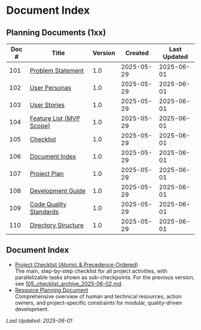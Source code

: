 # Document Index

## Planning Documents (1xx)
| Doc # | Title | Version | Created | Last Updated |
|-------|-------|---------|---------|--------------|
| 101 | [Problem Statement](101_problem_statement.md) | 1.0 | 2025-05-29 | 2025-06-01 |
| 102 | [User Personas](102_user_personas.md) | 1.0 | 2025-05-29 | 2025-06-01 |
| 103 | [User Stories](103_user_stories.md) | 1.0 | 2025-05-29 | 2025-06-01 |
| 104 | [Feature List (MVP Scope)](104_feature_list.md) | 1.0 | 2025-05-29 | 2025-06-01 |
| 105 | [Checklist](105_checklist.md) | 1.0 | 2025-05-29 | 2025-06-01 |
| 106 | [Document Index](106_document_index.md) | 1.0 | 2025-05-29 | 2025-06-01 |
| 107 | [Project Plan](107_project_plan.md) | 1.0 | 2025-05-29 | 2025-06-01 |
| 108 | [Development Guide](108_development.md) | 1.0 | 2025-05-29 | 2025-06-01 |
| 109 | [Code Quality Standards](109_code_quality.md) | 1.0 | 2025-05-29 | 2025-06-01 |
| 110 | [Directory Structure](110_directory_structure.md) | 1.0 | 2025-05-29 | 2025-06-01 |

## Document Index

- [Project Checklist (Atomic & Precedence-Ordered)](105_checklist.md)  
  The main, step-by-step checklist for all project activities, with parallelizable tasks shown as sub-checkpoints. For the previous version, see [105_checklist_archive_2025-06-02.md](105_checklist_archive_2025-06-02.md).
- [Resource Planning Document](resource_planning.md)  
  Comprehensive overview of human and technical resources, action owners, and project-specific constraints for modular, quality-driven development.

*Last Updated: 2025-06-01*
